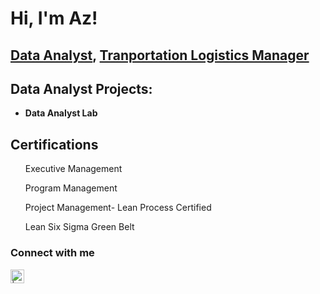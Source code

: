 <h1>Hi, I'm Az!</h1>
<h2><a href="https://github.com/azarae">Data Analyst</a>, <a href="https://www.linkedin.com/in/azunderwood/"> Tranportation Logistics Manager </a> </h2>

<h2>Data Analyst Projects:</h2>

- <b>Data Analyst Lab</b>

<h2>Certifications</h2>
<ul>Executive Management</ul>
<ul>Program Management </ul>
<ul>Project Management- Lean Process Certified </ul>
<ul>Lean Six Sigma Green Belt</ul>

<h3>Connect with me</h3>

[<img align="left" alt=" | LinkedIn" width="22px" src="https://cdn.jsdelivr.net/npm/simple-icons@v3/icons/linkedin.svg" />][linkedin]


[linkedin]: https://www.linkedin.com/in/azunderwood

<!--
**azarae/azarae** is a ✨ _special_ ✨ repository because its `README.md` (this file) appears on your GitHub profile.

Here are some ideas to get you started:

- 🔭 I’m currently working on ...
- 🌱 I’m currently learning ...
- 👯 I’m looking to collaborate on ...
- 🤔 I’m looking for help with ...
- 💬 Ask me about ...
- 📫 How to reach me: ...
- 😄 Pronouns: ...
- ⚡ Fun fact: ...
-->
